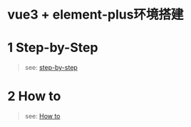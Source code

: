 # vue3 + element-plus环境搭建


# 1 Step-by-Step

> see: [step-by-step](./docs/step-by-step/index.md)

# 2 How to

> see: [How to](./HowTo.md)
